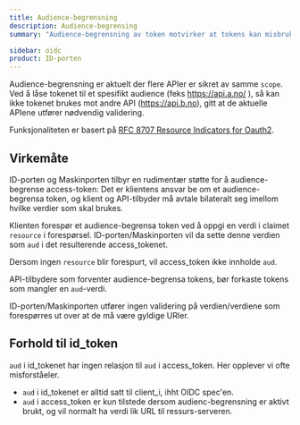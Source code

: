 ```yaml
---
title: Audience-begrensning
description: Audience-begrensing
summary: "Audience-begrensning av token motvirker at tokens kan misbrukes mot andre APIer enn de som er tiltenkt."

sidebar: oidc
product: ID-porten
---
```


Audience-begrensning er aktuelt der flere APIer er sikret av samme `scope`.  Ved å låse tokenet til et spesifikt audience (feks https://api.a.no/ ), så kan ikke tokenet brukes mot andre API (https://api.b.no), gitt at de aktuelle APIene utfører nødvendig validering.

Funksjonaliteten er basert på [RFC 8707 Resource Indicators for Oauth2](https://tools.ietf.org/html/rfc8707).

## Virkemåte

ID-porten og Maskinporten tilbyr en rudimentær støtte for å audience-begrense access-token:  Det er klientens ansvar be om et audience-begrensa token, og klient og API-tilbyder må avtale bilateralt seg imellom hvilke verdier som skal brukes.  

Klienten forespør et audience-begrensa token ved å oppgi en verdi i claimet `resource` i forespørsel.  ID-porten/Maskinporten vil da sette denne verdien som `aud` i det resulterende access_tokenet.

Dersom ingen `resource` blir forespurt, vil access_token ikke innholde `aud`.

API-tilbydere som forventer audience-begrensa tokens, bør forkaste tokens som mangler en `aud`-verdi.

ID-porten/Maskinporten utfører ingen validering på verdien/verdiene som forespørres ut over at de må være gyldige URIer.



## Forhold til id_token

`aud` i id_tokenet har ingen relasjon til `aud` i access_token.  Her opplever vi ofte misforståeler.

* `aud` i id_tokenet er alltid satt til client_i, ihht OIDC spec'en.
* `aud` i access_token er kun tilstede dersom audienc-begrensning er aktivt brukt, og vil normalt ha verdi lik URL til ressurs-serveren.   
